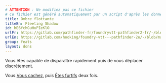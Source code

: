 ```yaml
---
# ATTENTION : Ne modifiez pas ce fichier
# Ce fichier est généré automatiquement par un script d'après les données du module Foundry VTT officiel et de sa traduction
title: Ombre flottante
titleEn: Fleeting Shadow
id: hE6fchGuHuPIeKlO
urlFr: https://gitlab.com/pathfinder-fr/foundryvtt-pathfinder2-fr/-/blob/master/data/feats/hE6fchGuHuPIeKlO.htm
urlEn: https://gitlab.com/hooking/foundry-vtt---pathfinder-2e/-/blob/master/packs/data/feats.db/fleeting-shadow.json
group: feats
layout: dons
---
```

Vous êtes capable de disparaître rapidement puis de vous déplacer discrètement.

Vous [Vous cachez](../actions/se-cacher.md), puis [Êtes furtifs](../actions/être-furtif.md) deux fois.


